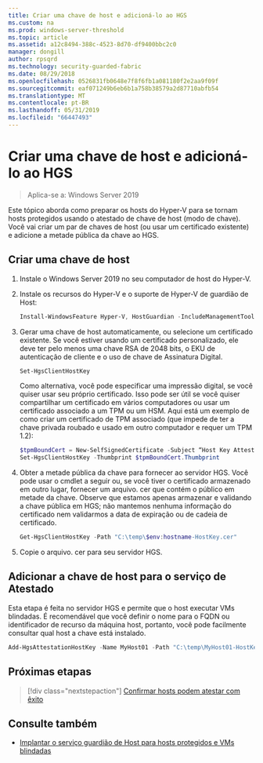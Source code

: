 ```yaml
---
title: Criar uma chave de host e adicioná-lo ao HGS
ms.custom: na
ms.prod: windows-server-threshold
ms.topic: article
ms.assetid: a12c8494-388c-4523-8d70-df9400bbc2c0
manager: dongill
author: rpsqrd
ms.technology: security-guarded-fabric
ms.date: 08/29/2018
ms.openlocfilehash: 0526831fb0648e7f8f6fb1a081180f2e2aa9f09f
ms.sourcegitcommit: eaf071249b6eb6b1a758b38579a2d87710abfb54
ms.translationtype: MT
ms.contentlocale: pt-BR
ms.lasthandoff: 05/31/2019
ms.locfileid: "66447493"
---
```

# <a name="create-a-host-key-and-add-it-to-hgs"></a>Criar uma chave de host e adicioná-lo ao HGS

>Aplica-se a: Windows Server 2019


Este tópico aborda como preparar os hosts do Hyper-V para se tornam hosts protegidos usando o atestado de chave de host (modo de chave). Você vai criar um par de chaves de host (ou usar um certificado existente) e adicione a metade pública da chave ao HGS.

## <a name="create-a-host-key"></a>Criar uma chave de host

1.  Instale o Windows Server 2019 no seu computador de host do Hyper-V.
2.  Instale os recursos do Hyper-V e o suporte de Hyper-V de guardião de Host:

    ```powershell
    Install-WindowsFeature Hyper-V, HostGuardian -IncludeManagementTools -Restart
    ``` 

3.  Gerar uma chave de host automaticamente, ou selecione um certificado existente. Se você estiver usando um certificado personalizado, ele deve ter pelo menos uma chave RSA de 2048 bits, o EKU de autenticação de cliente e o uso de chave de Assinatura Digital.

    ```powershell
    Set-HgsClientHostKey
    ```

    Como alternativa, você pode especificar uma impressão digital, se você quiser usar seu próprio certificado. 
    Isso pode ser útil se você quiser compartilhar um certificado em vários computadores ou usar um certificado associado a um TPM ou um HSM. Aqui está um exemplo de como criar um certificado de TPM associado (que impede de ter a chave privada roubado e usado em outro computador e requer um TPM 1.2):

    ```powershell
    $tpmBoundCert = New-SelfSignedCertificate -Subject “Host Key Attestation ($env:computername)” -Provider “Microsoft Platform Crypto Provider”
    Set-HgsClientHostKey -Thumbprint $tpmBoundCert.Thumbprint
    ```

4.  Obter a metade pública da chave para fornecer ao servidor HGS. Você pode usar o cmdlet a seguir ou, se você tiver o certificado armazenado em outro lugar, fornecer um arquivo. cer que contém o público em metade da chave. Observe que estamos apenas armazenar e validando a chave pública em HGS; não mantemos nenhuma informação do certificado nem validarmos a data de expiração ou de cadeia de certificado.

    ```powershell
    Get-HgsClientHostKey -Path "C:\temp\$env:hostname-HostKey.cer"
    ```

5.  Copie o arquivo. cer para seu servidor HGS.

## <a name="add-the-host-key-to-the-attestation-service"></a>Adicionar a chave de host para o serviço de Atestado

Esta etapa é feita no servidor HGS e permite que o host executar VMs blindadas. É recomendável que você definir o nome para o FQDN ou identificador de recurso da máquina host, portanto, você pode facilmente consultar qual host a chave está instalado.

```powershell
Add-HgsAttestationHostKey -Name MyHost01 -Path "C:\temp\MyHost01-HostKey.cer"
``` 

## <a name="next-step"></a>Próximas etapas

> [!div class="nextstepaction"]
> [Confirmar hosts podem atestar com êxito](guarded-fabric-confirm-hosts-can-attest-successfully.md)

## <a name="see-also"></a>Consulte também

- [Implantar o serviço guardião de Host para hosts protegidos e VMs blindadas](guarded-fabric-deploying-hgs-overview.md)
